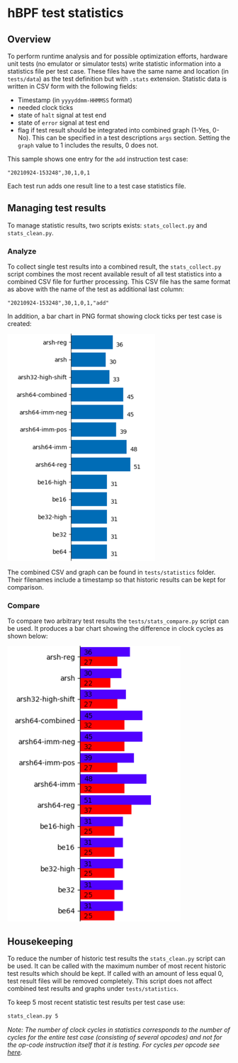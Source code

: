 # hBPF test statistics

## Overview

To perform runtime analysis and for possible optimization efforts, hardware unit tests (no emulator or simulator tests) write statistic information into a statistics file per test case. These files have the same name and location (in `tests/data`) as the test definition but with `.stats` extension. Statistic data is written in CSV form with the following fields:

* Timestamp (in `yyyyddmm-HHMMSS` format)
* needed clock ticks
* state of `halt` signal at test end
* state of `error` signal at test end
* flag if test result should be integrated into combined graph (1-Yes, 0-No). This can be specified in a test descriptions `args` section. Setting the `graph` value to 1 includes the results, 0 does not.

This sample shows one entry for the `add` instruction test case:

```
"20210924-153248",30,1,0,1
```

Each test run adds one result line to a test case statistics file.

## Managing test results

To manage statistic results, two scripts exists: `stats_collect.py` and `stats_clean.py`.

### Analyze

To collect single test results into a combined result, the `stats_collect.py` script combines the most recent available result of all test statistics into a combined CSV file for further processing. This CSV file has the same format as above with the name of the test as additional last column:

```
"20210924-153248",30,1,0,1,"add"
```

In addition, a bar chart in PNG format showing clock ticks per test case is created:

![Test result graph](images/hbpf-test-stats-sample.png)

The combined CSV and graph can be found in `tests/statistics` folder. Their filenames include a timestamp so that historic results can be kept for comparison.

### Compare

To compare two arbitrary test results the `tests/stats_compare.py` script can be used.
It produces a bar chart showing the difference in clock cycles as shown below:

![Test result graph](images/hbpf-test-stats-compare-sample.png)

## Housekeeping

To reduce the number of historic test results the `stats_clean.py` script can be used. It can be called with the maximum number of most recent historic test results which should be kept. If called with an amount of less equal 0, test result files will be removed completely. This script does not affect combined test results and graphs under `tests/statistics`.

To keep 5 most recent statistic test results per test case use:
```bash
stats_clean.py 5
```

*Note: The number of clock cycles in statistics corresponds to the number of cycles for the entire test case (consisting of several opcodes) and not for the op-code instruction itself that it is testing. For cycles per opcode see [here](opcode.md).*